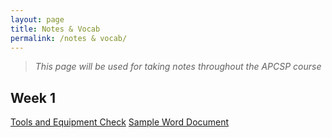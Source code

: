 ```yaml
---
layout: page
title: Notes & Vocab 
permalink: /notes & vocab/
---
```

> *This page will be used for taking notes throughout the APCSP course*

## Week 1
[Tools and Equipment Check](../_notebooks/2022-08-22-two.ipynb)
[Sample Word Document](../_word/2022-08-24-An%20IED%20Assignment.docx)